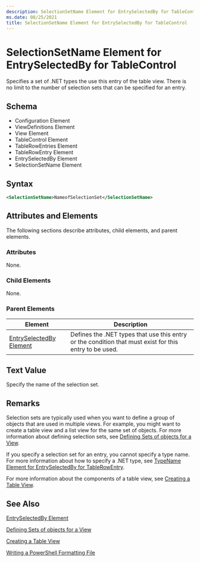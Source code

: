 ```yaml
---
description: SelectionSetName Element for EntrySelectedBy for TableControl
ms.date: 08/25/2021
title: SelectionSetName Element for EntrySelectedBy for TableControl
---
```

# SelectionSetName Element for EntrySelectedBy for TableControl

Specifies a set of .NET types the use this entry of the table view. There is no limit to the number
of selection sets that can be specified for an entry.

## Schema

- Configuration Element
- ViewDefinitions Element
- View Element
- TableControl Element
- TableRowEntries Element
- TableRowEntry Element
- EntrySelectedBy Element
- SelectionSetName Element

## Syntax

```xml
<SelectionSetName>NameofSelectionSet</SelectionSetName>
```

## Attributes and Elements

The following sections describe attributes, child elements, and parent elements.

### Attributes

None.

### Child Elements

None.

### Parent Elements

|Element|Description|
|-------------|-----------------|
|[EntrySelectedBy Element](./entryselectedby-element-for-tablerowentry-for-tablecontrol-format.md)|Defines the .NET types that use this entry or the condition that must exist for this entry to be used.|

## Text Value

Specify the name of the selection set.

## Remarks

Selection sets are typically used when you want to define a group of objects that are used in
multiple views. For example, you might want to create a table view and a list view for the same set
of objects. For more information about defining selection sets, see [Defining Sets of objects for a View](./defining-selection-sets.md).

If you specify a selection set for an entry, you cannot specify a type name. For more information
about how to specify a .NET type, see [TypeName Element for EntrySelectedBy for TableRowEntry](./typename-element-for-entryselectedby-for-tablecontrol-format.md).

For more information about the components of a table view, see [Creating a Table View](./creating-a-table-view.md).

## See Also

[EntrySelectedBy Element](./entryselectedby-element-for-tablerowentry-for-tablecontrol-format.md)

[Defining Sets of objects for a View](./defining-selection-sets.md)

[Creating a Table View](./creating-a-table-view.md)

[Writing a PowerShell Formatting File](./writing-a-powershell-formatting-file.md)
